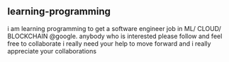## learning-programming
i am learning programming to get a software engineer job in ML/ CLOUD/ BLOCKCHAIN @google. 
anybody who is interested please follow and feel free to collaborate
i really need your help to move forward
and i really appreciate your collaborations 
